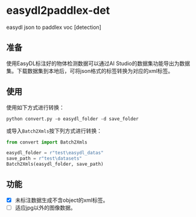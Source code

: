# easydl2paddlex-det
easydl json to paddlex voc [detection]

## 准备

使用EasyDL标注好的物体检测数据可以通过AI Studio的数据集功能导出为数据集。下载数据集到本地后，可将json格式的标签转换为对应的xml标签。

## 使用

使用如下方式进行转换：

```
python convert.py -o easydl_folder -d save_folder
```

或导入`Batch2Xmls`按下列方式进行转换：

```python
from convert import Batch2Xmls

easydl_folder = r"test\easydl_datas"
save_path = r"test\datasets"
Batch2Xmls(easydl_folder, save_path)
```

## 功能

- [x] 未标注数据生成不含object的xml标签。
- [ ] 适应jpg以外的图像数据。
